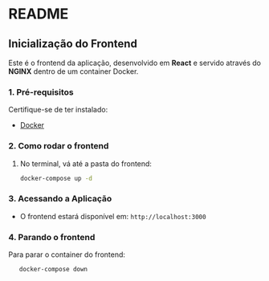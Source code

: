 # README

## Inicialização do Frontend
Este é o frontend da aplicação, desenvolvido em **React** e servido através do **NGINX** dentro de um container Docker.

### **1. Pré-requisitos**
Certifique-se de ter instalado:
- [Docker](https://www.docker.com/get-started)

### **2. Como rodar o frontend**
1. No terminal, vá até a pasta do frontend:
   ```sh
   docker-compose up -d
   ```

### **3. Acessando a Aplicação**
- O frontend estará disponível em: `http://localhost:3000`

### **4. Parando o frontend**
Para parar o container do frontend:
```sh
   docker-compose down
```
